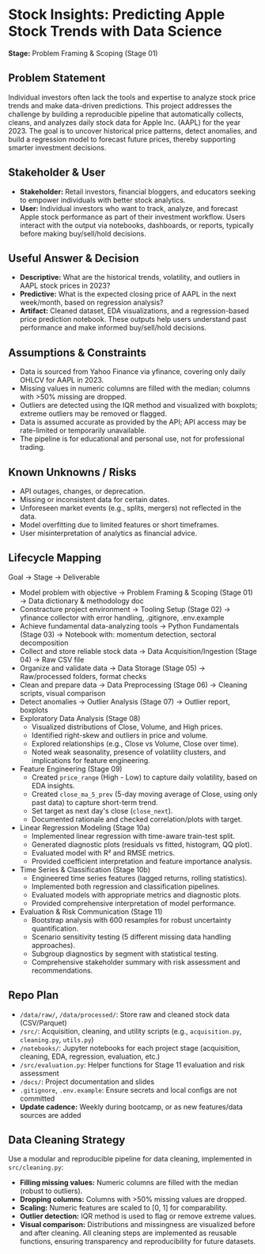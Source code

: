# Stock Insights: Predicting Apple Stock Trends with Data Science
**Stage:** Problem Framing & Scoping (Stage 01)

## Problem Statement
Individual investors often lack the tools and expertise to analyze stock price trends and make data-driven predictions. This project addresses the challenge by building a reproducible pipeline that automatically collects, cleans, and analyzes daily stock data for Apple Inc. (AAPL) for the year 2023. The goal is to uncover historical price patterns, detect anomalies, and build a regression model to forecast future prices, thereby supporting smarter investment decisions.

## Stakeholder & User
- **Stakeholder:** Retail investors, financial bloggers, and educators seeking to empower individuals with better stock analytics.
- **User:** Individual investors who want to track, analyze, and forecast Apple stock performance as part of their investment workflow. Users interact with the output via notebooks, dashboards, or reports, typically before making buy/sell/hold decisions.

## Useful Answer & Decision
- **Descriptive:** What are the historical trends, volatility, and outliers in AAPL stock prices in 2023?
- **Predictive:** What is the expected closing price of AAPL in the next week/month, based on regression analysis?
- **Artifact:** Cleaned dataset, EDA visualizations, and a regression-based price prediction notebook. These outputs help users understand past performance and make informed buy/sell/hold decisions.

## Assumptions & Constraints
- Data is sourced from Yahoo Finance via yfinance, covering only daily OHLCV for AAPL in 2023.
- Missing values in numeric columns are filled with the median; columns with >50% missing are dropped.
- Outliers are detected using the IQR method and visualized with boxplots; extreme outliers may be removed or flagged.
- Data is assumed accurate as provided by the API; API access may be rate-limited or temporarily unavailable.
- The pipeline is for educational and personal use, not for professional trading.

## Known Unknowns / Risks
- API outages, changes, or deprecation.
- Missing or inconsistent data for certain dates.
- Unforeseen market events (e.g., splits, mergers) not reflected in the data.
- Model overfitting due to limited features or short timeframes.
- User misinterpretation of analytics as financial advice.

## Lifecycle Mapping
Goal → Stage → Deliverable
- Model problem with objective → Problem Framing & Scoping (Stage 01) → Data dictionary & methodology doc
- Constracture project environment → Tooling Setup (Stage 02) → yfinance collector with error handling, .gitignore, .env.example
- Achieve fundamental data-analyzing tools → Python Fundamentals (Stage 03) → Notebook with: momentum detection, sectoral decomposition
- Collect and store reliable stock data → Data Acquisition/Ingestion (Stage 04) → Raw CSV file
- Organize and validate data → Data Storage (Stage 05) → Raw/processed folders, format checks
- Clean and prepare data → Data Preprocessing (Stage 06) → Cleaning scripts, visual comparison
- Detect anomalies → Outlier Analysis (Stage 07) → Outlier report, boxplots
- Exploratory Data Analysis (Stage 08)
    - Visualized distributions of Close, Volume, and High prices.
    - Identified right-skew and outliers in price and volume.
    - Explored relationships (e.g., Close vs Volume, Close over time).
    - Noted weak seasonality, presence of volatility clusters, and implications for feature engineering.
- Feature Engineering (Stage 09)
    - Created `price_range` (High - Low) to capture daily volatility, based on EDA insights.
    - Created `close_ma_5_prev` (5-day moving average of Close, using only past data) to capture short-term trend.
    - Set target as next day's close (`close_next`).
    - Documented rationale and checked correlation/plots with target.
- Linear Regression Modeling (Stage 10a)
    - Implemented linear regression with time-aware train-test split.
    - Generated diagnostic plots (residuals vs fitted, histogram, QQ plot).
    - Evaluated model with R² and RMSE metrics.
    - Provided coefficient interpretation and feature importance analysis.
- Time Series & Classification (Stage 10b)
    - Engineered time series features (lagged returns, rolling statistics).
    - Implemented both regression and classification pipelines.
    - Evaluated models with appropriate metrics and diagnostic plots.
    - Provided comprehensive interpretation of model performance.
- Evaluation & Risk Communication (Stage 11)
    - Bootstrap analysis with 600 resamples for robust uncertainty quantification.
    - Scenario sensitivity testing (5 different missing data handling approaches).
    - Subgroup diagnostics by segment with statistical testing.
    - Comprehensive stakeholder summary with risk assessment and recommendations.

## Repo Plan
- `/data/raw/`, `/data/processed/`: Store raw and cleaned stock data (CSV/Parquet)
- `/src/`: Acquisition, cleaning, and utility scripts (e.g., `acquisition.py`, `cleaning.py`, `utils.py`)
- `/notebooks/`: Jupyter notebooks for each project stage (acquisition, cleaning, EDA, regression, evaluation, etc.)
- `/src/evaluation.py`: Helper functions for Stage 11 evaluation and risk assessment
- `/docs/`: Project documentation and slides
- `.gitignore`, `.env.example`: Ensure secrets and local configs are not committed
- **Update cadence:** Weekly during bootcamp, or as new features/data sources are added

## Data Cleaning Strategy
Use a modular and reproducible pipeline for data cleaning, implemented in `src/cleaning.py`:
- **Filling missing values:** Numeric columns are filled with the median (robust to outliers).
- **Dropping columns:** Columns with >50% missing values are dropped.
- **Scaling:** Numeric features are scaled to [0, 1] for comparability.
- **Outlier detection:** IQR method is used to flag or remove extreme values.
- **Visual comparison:** Distributions and missingness are visualized before and after cleaning.
All cleaning steps are implemented as reusable functions, ensuring transparency and reproducibility for future datasets.